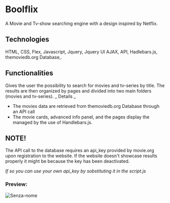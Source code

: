 # Boolflix
A Movie and Tv-show searching engine with a design inspired by Netflix.

## Technologies
HTML, CSS, Flex, 
Javascript, Jquery, Jquery UI AJAX, API, Hadlebars.js, 
themoviedb.org Database,.

## Functionalities
Gives the user the possibility to search for movies and tv-series by title. The results are then organized by pages and divided into two main folders (movies and tv-series).
_ Details _
- The movies data are retrieved from themoviedb.org Database through an API call
- The movie cards, advanced info panel, and the pages display the managed by the use of Handlebars.js.

## NOTE!
The API call to the database requires an api_key provided by movie.org upon registration to the website. If the website doesn't showcase results properly it might be because the key has been deactivated.

*If so you can use your own api_key by sobstituting it in the script.js*

### Preview:
![Senza-nome](https://user-images.githubusercontent.com/46935430/59221041-a89a9800-8bc6-11e9-9ce3-c83acb27e90c.gif)




